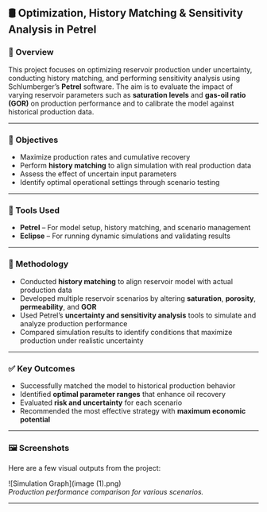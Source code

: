 ## 🛢️ Optimization, History Matching & Sensitivity Analysis in Petrel

### 📌 Overview
This project focuses on optimizing reservoir production under uncertainty, conducting history matching, and performing sensitivity analysis using Schlumberger’s **Petrel** software. The aim is to evaluate the impact of varying reservoir parameters such as **saturation levels** and **gas-oil ratio (GOR)** on production performance and to calibrate the model against historical production data.

---

### 🎯 Objectives
- Maximize production rates and cumulative recovery  
- Perform **history matching** to align simulation with real production data  
- Assess the effect of uncertain input parameters  
- Identify optimal operational settings through scenario testing  

---

### 🧰 Tools Used
- **Petrel** – For model setup, history matching, and scenario management  
- **Eclipse** – For running dynamic simulations and validating results  

---

### 🔬 Methodology
- Conducted **history matching** to align reservoir model with actual production data  
- Developed multiple reservoir scenarios by altering **saturation**, **porosity**, **permeability**, and **GOR**  
- Used Petrel’s **uncertainty and sensitivity analysis** tools to simulate and analyze production performance  
- Compared simulation results to identify conditions that maximize production under realistic uncertainty  

---

### ✅ Key Outcomes
- Successfully matched the model to historical production behavior  
- Identified **optimal parameter ranges** that enhance oil recovery  
- Evaluated **risk and uncertainty** for each scenario  
- Recommended the most effective strategy with **maximum economic potential**  

---

### 🖼️ Screenshots
Here are a few visual outputs from the project:

![Simulation Graph](image (1).png)  
*Production performance comparison for various scenarios.*

---

